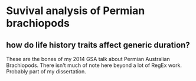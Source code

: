 Suvival analysis of Permian brachiopods
=======================================

how do life history traits affect generic duration?
---------------------------------------------------

These are the bones of my 2014 GSA talk about Permian Australian Brachiopods.
There isn't much of note here beyond a lot of RegEx work. Probably part of my
dissertation.
